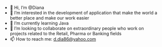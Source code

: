 - 👋 Hi, I’m @Diana
- 👀 I’m interested in the development of application that make the world a better place and make our work easier
- 🌱 I’m currently learning Java
- 💞️ I’m looking to collaborate on extraordinary people who work on projects related to the Retail, Pharma or Banking fields
- 📫 How to reach me: d.dia86@yahoo.com

<!---
diana-mega2019/diana-mega2019 is a ✨ special ✨ repository because its `README.md` (this file) appears on your GitHub profile.
You can click the Preview link to take a look at your changes.
--->
